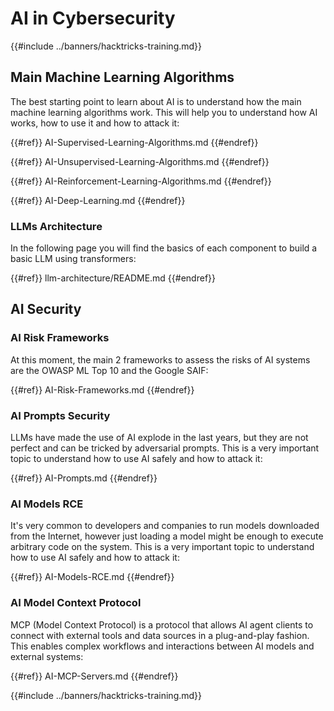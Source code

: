 # AI in Cybersecurity

{{#include ../banners/hacktricks-training.md}}

## Main Machine Learning Algorithms

The best starting point to learn about AI is to understand how the main machine learning algorithms work. This will help you to understand how AI works, how to use it and how to attack it:

{{#ref}}
AI-Supervised-Learning-Algorithms.md
{{#endref}}

{{#ref}}
AI-Unsupervised-Learning-Algorithms.md
{{#endref}}

{{#ref}}
AI-Reinforcement-Learning-Algorithms.md
{{#endref}}

{{#ref}}
AI-Deep-Learning.md
{{#endref}}

### LLMs Architecture

In the following page you will find the basics of each component to build a basic LLM using transformers:

{{#ref}}
llm-architecture/README.md
{{#endref}}

## AI Security

### AI Risk Frameworks

At this moment, the main 2 frameworks to assess the risks of AI systems are the OWASP ML Top 10 and the Google SAIF:

{{#ref}}
AI-Risk-Frameworks.md
{{#endref}}

### AI Prompts Security

LLMs have made the use of AI explode in the last years, but they are not perfect and can be tricked by adversarial prompts. This is a very important topic to understand how to use AI safely and how to attack it:

{{#ref}}
AI-Prompts.md
{{#endref}}

### AI Models RCE

It's very common to developers and companies to run models downloaded from the Internet, however just loading a model might be enough to execute arbitrary code on the system. This is a very important topic to understand how to use AI safely and how to attack it:

{{#ref}}
AI-Models-RCE.md
{{#endref}}

### AI Model Context Protocol

MCP (Model Context Protocol) is a protocol that allows AI agent clients to connect with external tools and data sources in a plug-and-play fashion. This enables complex workflows and interactions between AI models and external systems:

{{#ref}}
AI-MCP-Servers.md
{{#endref}} 

{{#include ../banners/hacktricks-training.md}}